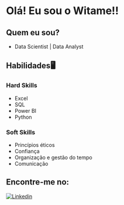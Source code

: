 # Olá! Eu sou o Witame!! 

## Quem eu sou?

- Data Scientist | Data Analyst

## Habilidades🖥️

### Hard Skills

- Excel
- SQL
- Power BI
- Python

### Soft Skills

- Princípios éticos
- Confiança
- Organização e gestão do tempo
- Comunicação


## Encontre-me no:

[![Linkedin](https://img.shields.io/badge/LinkedIn-0077B5?style=for-the-badge&logo=linkedin&logoColor=white)](https://www.linkedin.com/in/witameoliveira/)
